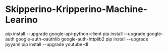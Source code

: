 # Skipperino-Kripperino-Machine-Learino

pip install --upgrade google-api-python-client
pip install --upgrade google-auth google-auth-oauthlib google-auth-httplib2
pip install --upgrade pyyaml
pip install --upgrade youtube-dl